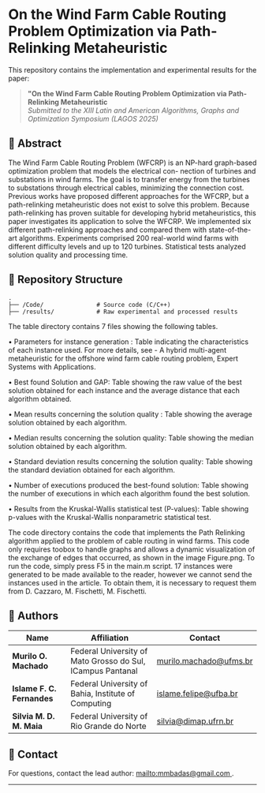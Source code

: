 # On the Wind Farm Cable Routing Problem Optimization via Path-Relinking Metaheuristic 

This repository contains the implementation and experimental results for the paper:  

> **"On the Wind Farm Cable Routing Problem Optimization via Path-Relinking Metaheuristic**  
> *Submitted to the XIII Latin and American Algorithms, Graphs and Optimization Symposium (LAGOS 2025)*  

## 📄 Abstract  

The Wind Farm Cable Routing Problem (WFCRP) is an NP-hard graph-based optimization problem that models the electrical con- nection of turbines and substations in wind farms. The goal is to transfer energy from the turbines to substations through electrical cables, minimizing the connection cost. Previous works have proposed different approaches for the WFCRP, but a path-relinking metaheuristic does not exist to solve this problem. Because path-relinking has proven suitable for developing hybrid metaheuristics, this paper investigates its application to solve the WFCRP. We implemented six different path-relinking approaches and compared them with state-of-the-art algorithms. Experiments comprised 200 real-world wind farms with different difficulty levels and up to 120 turbines. Statistical tests analyzed solution quality and processing time.

## 📂 Repository Structure  
```
.
├── /Code/               # Source code (C/C++)
├── /results/            # Raw experimental and processed results
```
The table directory contains 7 files showing the following tables.

• Parameters for instance generation : Table indicating the characteristics of each instance used. For more details, see - A hybrid multi-agent
metaheuristic for the offshore wind farm cable routing problem, Expert Systems with Applications.

• Best found Solution and GAP: Table showing the raw value of the best solution obtained for each instance and the average distance that each
algorithm obtained.

• Mean results concerning the solution quality : Table showing the average solution obtained by each algorithm.

• Median results concerning the solution quality: Table showing the median solution obtained by each algorithm.

• Standard deviation results concerning the solution quality: Table showing the standard deviation obtained for each algorithm.

• Number of executions produced the best-found solution: Table showing the number of executions in which each algorithm found the best
solution.

• Results from the Kruskal-Wallis statistical test (P-values): Table showing p-values with the Kruskal-Wallis nonparametric statistical test.


The code directory contains the code that implements the Path Relinking algorithm applied to the problem of cable routing in wind farms. 
This code  only requires toobox to handle graphs and allows a dynamic visualization of the exchange of edges that occurred, as shown in the image Figure.png.
To run the code, simply press F5 in the main.m script. 17 instances were generated to be made available to the reader, however we cannot send the
instances used in the article. To obtain them, it is necessary to request them from D. Cazzaro, M. Fischetti, M. Fischetti.

## 👥 Authors  
| Name | Affiliation | Contact |  
|------|-------------|---------|  
| **Murilo O. Machado** | Federal University of Mato Grosso do Sul, ICampus Pantanal | [murilo.machado@ufms.br ](mailto:murilo.machado@ufms.br ) |  
| **Islame F. C. Fernandes** | Federal University of Bahia, Institute of Computing | [islame.felipe@ufba.br](mailto:islame.felipe@ufba.br) |  
| **Silvia M. D. M. Maia** | Federal University of Rio Grande do Norte | [silvia@dimap.ufrn.br ](mailto:silvia@dimap.ufrn.br ) |


## 📧 Contact  
For questions, contact the lead author: [mailto:mmbadas@gmail.com ](mailto:mmbadas@gmail.com).  

---
